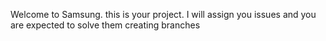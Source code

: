Welcome to Samsung. this is your project. I will assign you issues and you are expected to solve them creating branches
